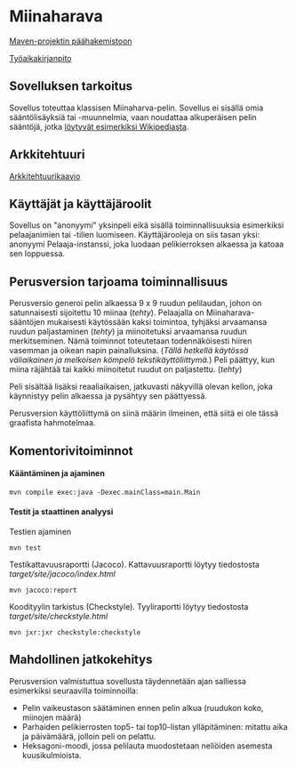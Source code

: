 # Miinaharava

[Maven-projektin päähakemistoon](https://github.com/TommiON/ot-harjoitustyo/tree/master/MineSweeper)

[Työaikakirjanpito](https://github.com/TommiON/ot-harjoitustyo/blob/master/dokumentointi/tyoaikakirjanpito.md)

## Sovelluksen tarkoitus

Sovellus toteuttaa klassisen Miinaharva-pelin. Sovellus ei sisällä omia sääntölisäyksiä tai -muunnelmia, vaan noudattaa alkuperäisen pelin sääntöjä, jotka [löytyvät esimerkiksi Wikipediasta](https://fi.wikipedia.org/wiki/Miinaharava_(peli)).

## Arkkitehtuuri

[Arkkitehtuurikaavio](https://github.com/TommiON/ot-harjoitustyo/blob/master/dokumentointi/arkkitehtuuri.md)

## Käyttäjät ja käyttäjäroolit

Sovellus on "anonyymi" yksinpeli eikä sisällä toiminnallisuuksia esimerkiksi pelaajanimien tai -tilien luomiseen. Käyttäjärooleja on siis tasan yksi: anonyymi Pelaaja-instanssi, joka luodaan pelikierroksen alkaessa ja katoaa sen loppuessa.

## Perusversion tarjoama toiminnallisuus

Perusversio generoi pelin alkaessa 9 x 9 ruudun pelilaudan, johon on satunnaisesti sijoitettu 10 miinaa (_tehty_). Pelaajalla on Miinaharava-sääntöjen mukaisesti käytössään kaksi toimintoa, tyhjäksi arvaamansa ruudun paljastaminen (_tehty_) ja miinoitetuksi arvaamansa ruudun merkitseminen. Nämä toiminnot toteutetaan todennäköisesti hiiren vasemman ja oikean napin painalluksina. (_Tällä hetkellä käytössä väliaikainen ja melkoisen kömpelö tekstikäyttöliittymä._) Peli päättyy, kun miina räjähtää tai kaikki miinoitetut ruudut on paljastettu. (_tehty_)

Peli sisältää lisäksi reaaliaikaisen, jatkuvasti näkyvillä olevan kellon, joka käynnistyy pelin alkaessa ja pysähtyy sen päättyessä.

Perusversion käyttöliittymä on siinä määrin ilmeinen, että siitä ei ole tässä graafista hahmotelmaa. 

## Komentorivitoiminnot

#### Kääntäminen ja ajaminen

```shell
mvn compile exec:java -Dexec.mainClass=main.Main
```

#### Testit ja staattinen analyysi

Testien ajaminen

```shell
mvn test
```

Testikattavuusraportti (Jacoco). Kattavuusraportti löytyy tiedostosta _target/site/jacoco/index.html_

```shell
mvn jacoco:report
```

Koodityylin tarkistus (Checkstyle). Tyyliraportti löytyy tiedostosta _target/site/checkstyle.html_

```shell
mvn jxr:jxr checkstyle:checkstyle
```

## Mahdollinen jatkokehitys

Perusversion valmistuttua sovellusta täydennetään ajan salliessa esimerkiksi seuraavilla toiminnoilla:

* Pelin vaikeustason säätäminen ennen pelin alkua (ruudukon koko, miinojen määrä)
* Parhaiden pelikierrosten top5- tai top10-listan ylläpitäminen: mitattu aika ja päivämäärä, jolloin peli on pelattu.
* Heksagoni-moodi, jossa pelilauta muodostetaan neliöiden asemesta kuusikulmioista.
